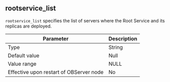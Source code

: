## rootservice_list

`rootservice_list` specifies the list of servers where the Root Service and its replicas are deployed.


| **Parameter** | **Description** |
|------------------|--------|
| Type | String |
| Default value | Null |
| Value range | NULL |
| Effective upon restart of OBServer node | No |